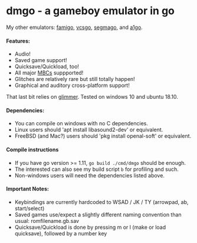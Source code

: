 # dmgo - a gameboy emulator in go

My other emulators:
[famigo](https://github.com/theinternetftw/famigo),
[vcsgo](https://github.com/theinternetftw/vcsgo),
[segmago](https://github.com/theinternetftw/segmago), and
[a1go](https://github.com/theinternetftw/a1go).

#### Features:
 * Audio!
 * Saved game support!
 * Quicksave/Quickload, too!
 * All major [MBCs](http://gbdev.gg8.se/wiki/articles/Memory_Bank_Controllers) suppported!
 * Glitches are relatively rare but still totally happen!
 * Graphical and auditory cross-platform support!

That last bit relies on [glimmer](https://github.com/theinternetftw/glimmer). Tested on windows 10 and ubuntu 18.10.

#### Dependencies:

 * You can compile on windows with no C dependencies.
 * Linux users should 'apt install libasound2-dev' or equivalent.
 * FreeBSD (and Mac?) users should 'pkg install openal-soft' or equivalent.

#### Compile instructions

 * If you have go version >= 1.11, `go build ./cmd/dmgo` should be enough.
 * The interested can also see my build script `b` for profiling and such.
 * Non-windows users will need the dependencies listed above.

#### Important Notes:

 * Keybindings are currently hardcoded to WSAD / JK / TY (arrowpad, ab, start/select)
 * Saved games use/expect a slightly different naming convention than usual: romfilename.gb.sav
 * Quicksave/Quickload is done by pressing m or l (make or load quicksave), followed by a number key
